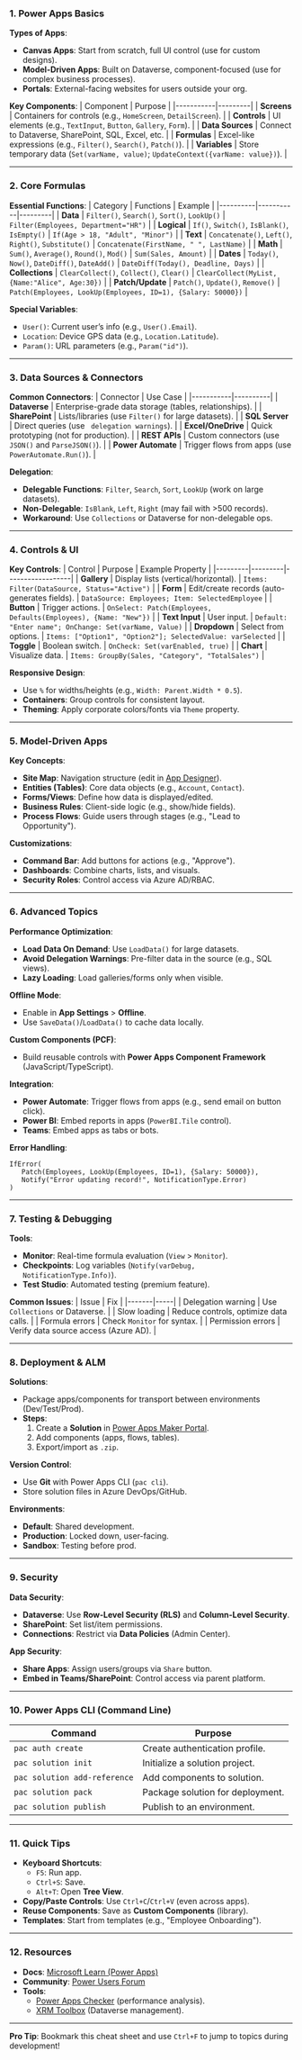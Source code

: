 ### **1. Power Apps Basics**
**Types of Apps**:
- **Canvas Apps**: Start from scratch, full UI control (use for custom designs).
- **Model-Driven Apps**: Built on Dataverse, component-focused (use for complex business processes).
- **Portals**: External-facing websites for users outside your org.

**Key Components**:
| Component | Purpose |
|-----------|---------|
| **Screens** | Containers for controls (e.g., `HomeScreen`, `DetailScreen`). |
| **Controls** | UI elements (e.g., `TextInput`, `Button`, `Gallery`, `Form`). |
| **Data Sources** | Connect to Dataverse, SharePoint, SQL, Excel, etc. |
| **Formulas** | Excel-like expressions (e.g., `Filter()`, `Search()`, `Patch()`). |
| **Variables** | Store temporary data (`Set(varName, value)`; `UpdateContext({varName: value})`). |

---

### **2. Core Formulas**
**Essential Functions**:
| Category | Functions | Example |
|----------|-----------|---------|
| **Data** | `Filter()`, `Search()`, `Sort()`, `LookUp()` | `Filter(Employees, Department="HR")` |
| **Logical** | `If()`, `Switch()`, `IsBlank()`, `IsEmpty()` | `If(Age > 18, "Adult", "Minor")` |
| **Text** | `Concatenate()`, `Left()`, `Right()`, `Substitute()` | `Concatenate(FirstName, " ", LastName)` |
| **Math** | `Sum()`, `Average()`, `Round()`, `Mod()` | `Sum(Sales, Amount)` |
| **Dates** | `Today()`, `Now()`, `DateDiff()`, `DateAdd()` | `DateDiff(Today(), Deadline, Days)` |
| **Collections** | `ClearCollect()`, `Collect()`, `Clear()` | `ClearCollect(MyList, {Name:"Alice", Age:30})` |
| **Patch/Update** | `Patch()`, `Update()`, `Remove()` | `Patch(Employees, LookUp(Employees, ID=1), {Salary: 50000})` |

**Special Variables**:
- `User()`: Current user’s info (e.g., `User().Email`).
- `Location`: Device GPS data (e.g., `Location.Latitude`).
- `Param()`: URL parameters (e.g., `Param("id")`).

---

### **3. Data Sources & Connectors**
**Common Connectors**:
| Connector | Use Case |
|-----------|----------|
| **Dataverse** | Enterprise-grade data storage (tables, relationships). |
| **SharePoint** | Lists/libraries (use `Filter()` for large datasets). |
| **SQL Server** | Direct queries (use ` delegation warnings`). |
| **Excel/OneDrive** | Quick prototyping (not for production). |
| **REST APIs** | Custom connectors (use `JSON()` and `ParseJSON()`). |
| **Power Automate** | Trigger flows from apps (use `PowerAutomate.Run()`). |

**Delegation**:
- **Delegable Functions**: `Filter`, `Search`, `Sort`, `LookUp` (work on large datasets).
- **Non-Delegable**: `IsBlank`, `Left`, `Right` (may fail with >500 records).
- **Workaround**: Use `Collections` or Dataverse for non-delegable ops.

---

### **4. Controls & UI**
**Key Controls**:
| Control | Purpose | Example Property |
|---------|---------|------------------|
| **Gallery** | Display lists (vertical/horizontal). | `Items: Filter(DataSource, Status="Active")` |
| **Form** | Edit/create records (auto-generates fields). | `DataSource: Employees; Item: SelectedEmployee` |
| **Button** | Trigger actions. | `OnSelect: Patch(Employees, Defaults(Employees), {Name: "New"})` |
| **Text Input** | User input. | `Default: "Enter name"; OnChange: Set(varName, Value)` |
| **Dropdown** | Select from options. | `Items: ["Option1", "Option2"]; SelectedValue: varSelected` |
| **Toggle** | Boolean switch. | `OnCheck: Set(varEnabled, true)` |
| **Chart** | Visualize data. | `Items: GroupBy(Sales, "Category", "TotalSales")` |

**Responsive Design**:
- Use `%` for widths/heights (e.g., `Width: Parent.Width * 0.5`).
- **Containers**: Group controls for consistent layout.
- **Theming**: Apply corporate colors/fonts via `Theme` property.

---

### **5. Model-Driven Apps**
**Key Concepts**:
- **Site Map**: Navigation structure (edit in [App Designer](https://make.powerapps.com)).
- **Entities (Tables)**: Core data objects (e.g., `Account`, `Contact`).
- **Forms/Views**: Define how data is displayed/edited.
- **Business Rules**: Client-side logic (e.g., show/hide fields).
- **Process Flows**: Guide users through stages (e.g., "Lead to Opportunity").

**Customizations**:
- **Command Bar**: Add buttons for actions (e.g., "Approve").
- **Dashboards**: Combine charts, lists, and visuals.
- **Security Roles**: Control access via Azure AD/RBAC.

---

### **6. Advanced Topics**
**Performance Optimization**:
- **Load Data On Demand**: Use `LoadData()` for large datasets.
- **Avoid Delegation Warnings**: Pre-filter data in the source (e.g., SQL views).
- **Lazy Loading**: Load galleries/forms only when visible.

**Offline Mode**:
- Enable in **App Settings** > **Offline**.
- Use `SaveData()`/`LoadData()` to cache data locally.

**Custom Components (PCF)**:
- Build reusable controls with **Power Apps Component Framework** (JavaScript/TypeScript).

**Integration**:
- **Power Automate**: Trigger flows from apps (e.g., send email on button click).
- **Power BI**: Embed reports in apps (`PowerBI.Tile` control).
- **Teams**: Embed apps as tabs or bots.

**Error Handling**:
```powerfx
IfError(
   Patch(Employees, LookUp(Employees, ID=1), {Salary: 50000}),
   Notify("Error updating record!", NotificationType.Error)
)
```

---

### **7. Testing & Debugging**
**Tools**:
- **Monitor**: Real-time formula evaluation (`View` > `Monitor`).
- **Checkpoints**: Log variables (`Notify(varDebug, NotificationType.Info)`).
- **Test Studio**: Automated testing (premium feature).

**Common Issues**:
| Issue | Fix |
|-------|-----|
| Delegation warning | Use `Collections` or Dataverse. |
| Slow loading | Reduce controls, optimize data calls. |
| Formula errors | Check `Monitor` for syntax. |
| Permission errors | Verify data source access (Azure AD). |

---

### **8. Deployment & ALM**
**Solutions**:
- Package apps/components for transport between environments (Dev/Test/Prod).
- **Steps**:
  1. Create a **Solution** in [Power Apps Maker Portal](https://make.powerapps.com).
  2. Add components (apps, flows, tables).
  3. Export/import as `.zip`.

**Version Control**:
- Use **Git** with Power Apps CLI (`pac cli`).
- Store solution files in Azure DevOps/GitHub.

**Environments**:
- **Default**: Shared development.
- **Production**: Locked down, user-facing.
- **Sandbox**: Testing before prod.

---

### **9. Security**
**Data Security**:
- **Dataverse**: Use **Row-Level Security (RLS)** and **Column-Level Security**.
- **SharePoint**: Set list/item permissions.
- **Connections**: Restrict via **Data Policies** (Admin Center).

**App Security**:
- **Share Apps**: Assign users/groups via `Share` button.
- **Embed in Teams/SharePoint**: Control access via parent platform.

---

### **10. Power Apps CLI (Command Line)**
| Command | Purpose |
|---------|---------|
| `pac auth create` | Create authentication profile. |
| `pac solution init` | Initialize a solution project. |
| `pac solution add-reference` | Add components to solution. |
| `pac solution pack` | Package solution for deployment. |
| `pac solution publish` | Publish to an environment. |

---

### **11. Quick Tips**
- **Keyboard Shortcuts**:
  - `F5`: Run app.
  - `Ctrl+S`: Save.
  - `Alt+T`: Open **Tree View**.
- **Copy/Paste Controls**: Use `Ctrl+C`/`Ctrl+V` (even across apps).
- **Reuse Components**: Save as **Custom Components** (library).
- **Templates**: Start from templates (e.g., "Employee Onboarding").

---
### **12. Resources**
- **Docs**: [Microsoft Learn (Power Apps)](https://learn.microsoft.com/en-us/power-apps/)
- **Community**: [Power Users Forum](https://powerusers.microsoft.com/)
- **Tools**:
  - [Power Apps Checker](https://checker.powerapps.com/) (performance analysis).
  - [XRM Toolbox](https://www.xrmtoolbox.com/) (Dataverse management).

---
**Pro Tip**: Bookmark this cheat sheet and use `Ctrl+F` to jump to topics during development!
